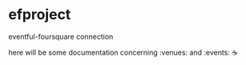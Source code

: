 # efproject
eventful-foursquare connection

here will be some documentation concerning :venues: and :events:
:coffee:
